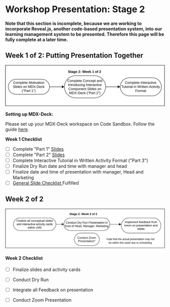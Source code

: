 # Workshop Presentation: Stage 2

**Note that this section is incomplete, because we are working to incorporate Reveal.js, another code-based presentation system, into our learning management system to be presented. Therefore this page will be fully complete at a later time.**

## Week 1 of 2: Putting Presentation Together

![](../../../.gitbook/assets/devrel-flowchart-page-6.png)

**Setting up MDX-Deck:**

Please set up your MDX-Deck workspace on Code Sandbox. Follow the guide [here](https://about.bitproject.org/teams/developer-relations/setting-up-code-sandbox).

**Week 1 Checklist**

* [ ] Complete "Part 1" [Slides](workshop-blog-stage-1.md#part-one-idea-motivation)
* [ ] Complete "Part 2" [Slides](workshop-blog-stage-1.md#slide-deliverables-outdated)
* [ ] Complete Interactive Tutorial in Written Activity Format \("Part 3"\)
* [ ] Finalize Dry Run date and time with manager and head
* [ ] Finalize date and time of presentation with manager, Head and Marketing
* [ ] [General Slide Checklist ](./#general-slide-checklist)Fulfilled

## Week 2 of 2

![](../../../.gitbook/assets/devrel-flowchart-page-7.png)

#### Week 2 Checklist

* [ ] Finalize slides and activity cards
* [ ] Conduct Dry Run
* [ ] Integrate all Feedback on presentation
* [ ] Conduct Zoom Presentation

